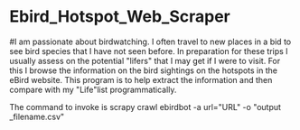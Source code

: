 # Ebird_Hotspot_Web_Scraper
#I am passionate about birdwatching. I often travel to new places in a bid to see bird species that I have not seen before. In preparation for these trips I usually assess on the potential "lifers" that I may get if I were to visit. For this I browse the information on the bird sightings on the hotspots in the eBird website. This program is to help extract the information and then compare with my "Life"list programmatically.

The command to invoke is
scrapy crawl ebirdbot -a url="URL" -o "output _filename.csv"
